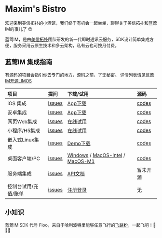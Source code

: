 # Maxim's Bistro
欢迎来到美信拓扑的小酒馆，我们终于有机会一起坐坐，聊聊关于美信拓扑和蓝莺IM的事儿了 :wink:

蓝莺IM，是由[美信拓扑](https://www.maximtop.com/)团队研发的新一代即时通讯云服务，SDK设计简单集成方便，服务采用云原生技术和多云架构，私有云也可按月付费。

## 蓝莺IM 集成指南
有源码的项目会指引你去专门的地方，源码之前，了无秘密。 详情列表请见[蓝莺IM开源LIMOS](美信拓扑开源MTOS.md)

| 项目 | 提问 | 下载/试用 | 源码 | 
| :--- | :--- | :--- | :--- | 
| iOS 集成 | [issues](https://github.com/maxim-top/lanying-im-ios/issues) | [App下载](https://www.maximtop.com/qrcode/) | [codes](https://github.com/maxim-top/lanying-im-ios/issues) |
| 安卓集成 | [issues](https://github.com/maxim-top/lanying-im-android/issues) | [App下载](https://www.maximtop.com/qrcode/) | [codes](https://github.com/maxim-top/lanying-im-android/issues) |
| 网页Web集成 | [issues](https://github.com/maxim-top/lanying-im-web/issues) | [在线试用](https://chat.maximtop.com/) | [codes](https://github.com/maxim-top/lanying-im-web/issues) |
| 小程序/H5集成 | [issues](https://github.com/maxim-top/lanying-im-uniapp/issues) | [在线试用](https://chat-h5.maximtop.com/) | [codes](https://github.com/maxim-top/lanying-im-uniapp/issues) |
| 嵌入式Linux集成 | [issues](https://github.com/maxim-top/lanying-im-embedded/issues) | [Demo下载](https://www.maximtop.com/qrcode/) | [codes](https://github.com/maxim-top/lanying-im-embedded/issues) |
| 桌面客户端/PC | [issues](https://github.com/maxim-top/lanying-im-pc/issues) | [Windows](https://github.com/maxim-top/lanying-im-pc/releases/download/v3.0.0/Lanying-IM-3.0.0.win.exe) / [MacOS-Intel](https://github.com/maxim-top/lanying-im-pc/releases/download/v3.0.0/Lanying-IM-intel-3.0.0.dmg) / [MacOS-M1](https://github.com/maxim-top/lanying-im-pc/releases/download/v3.0.0/Lanying-IM-M1-3.0.0.dmg)| [codes](https://github.com/maxim-top/lanying-im-pc/issues) |
| 服务端集成 | [issues](https://github.com/maxim-top/maxim-bistro/issues) | [API文档](https://www.maximtop.com/docs/api/) | 暂未开源 |
| 控制台试用/充值/账单 | [issues](https://github.com/maxim-top/maxim-bistro/issues) | [注册登录](https://console.maximtop.com/) | 无 |

## 小知识

蓝莺IM SDK 代号 Floo，来自于哈利波特里能够任意飞行的[飞路粉](https://www.wizardingworld.com/writing-by-jk-rowling/floo-powder)，一起飞吧！🚀🚀🚀
